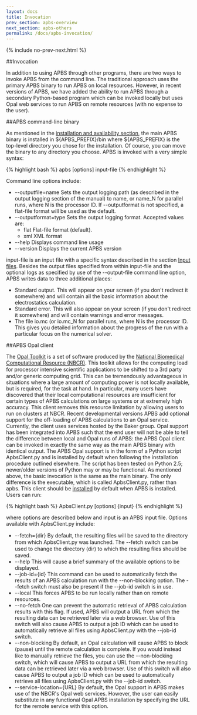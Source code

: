 ```yaml
---
layout: docs
title: Invocation
prev_section: apbs-overview
next_section: apbs-others
permalink: /docs/apbs-invocation/
---
```



{% include no-prev-next.html %}



##Invocation

In addition to using APBS through other programs, there are two ways to invoke APBS from the command line. The traditional approach uses the primary APBS binary to run APBS on local resources. However, in recent versions of APBS, we have added the ability to run APBS through a secondary Python-based program which can be invoked locally but uses Opal web services to run APBS on remote resources (with no expense to the user).

##APBS command-line binary

As mentioned in the [installation and availability section]({{site.baseurl}}/apbs-pdb2pqr/docs/installation/), the main APBS binary is installed in ${APBS_PREFIX}/bin where ${APBS_PREFIX} is the top-level directory you chose for the installation. Of course, you can move the binary to any directory you choose. APBS is invoked with a very simple syntax:

{% highlight bash %}
apbs [options] input-file
{% endhighlight %}

Command line options include:

<ul>
<li>--outputfile=name  Sets the output logging path (as described in the output logging section of the manual) to name, or name_N for parallel runs, where N is the processor ID. If --outputformat is not specified, a flat-file format will be used as the default.</li>
<li>--outputformat=type  Sets the output logging format. Accepted values are:
<ul>
	<li>flat  Flat-file format (default).</li>
	<li>xml  XML format</li>
</ul>
</li>
<li>--help  Displays command line usage</li>
<li>--version  Displays the current APBS version</li>
</ul>

input-file is an input file with a specific syntax described in the section [Input files]({{site.baseurl}}/apbs-pdb2pqr/docs/installation/). Besides the output files specified from within input-file and the optional logs as specified by use of the --output-file command line option, APBS writes data to three additional places:

<ul>
<li>Standard output. This will appear on your screen (if you don't redirect it somewhere) and will contain all the basic information about the electrostatics calculation.</li>
<li>Standard error. This will also appear on your screen (if you don't redirect it somewhere) and will contain warnings and error messages.</li>
<li>The file io.mc (or io.mc_N for parallel runs, where N is the processor ID. This gives you detailed information about the progress of the run with a particular focus on the numerical solver.</li>
</ul>

##APBS Opal client

The <a href="http://nbcr.ucsd.edu/data/docs/opal/" target="_blank">Opal Toolkit</a> is a set of software produced by the <a href="http://nbcr.ucsd.edu/" target="_blank">National Biomedical Computational Resource (NBCR)</a>. This toolkit allows for the computing load for processor intensive scientiﬁc applications to be shifted to a 3rd party and/or generic computing grid. This can be tremendously advantageous in situations where a large amount of computing power is not locally available, but is required, for the task at hand. In particular, many users have discovered that their local computational resources are insufficient for certain types of APBS calculations on large systems or at extremely high accuracy. This client removes this resource limitation by allowing users to run on clusters at NBCR.
Recent developmental versions APBS add optional support for the off-loading of APBS calculations to an Opal service. Currently, the client uses services hosted by the Baker group. Opal support has been integrated into APBS such that the end user will not be able to tell the difference between local and Opal runs of APBS: the APBS Opal client can be invoked in exactly the same way as the main APBS binary with identical output.
The APBS Opal support is in the form of a Python script ApbsClient.py and is installed by default when following the installation procedure outlined elsewhere. The script has been tested on Python 2.5; newer/older versions of Python may or may be functional.
As mentioned above, the basic invocation is the same as the main binary. The only difference is the executable, which is called ApbsClient.py, rather than apbs. This client should be [installed]({{site.baseurl}}/installation/) by default when APBS is installed. Users can run:

{% highlight bash %}
ApbsClient.py [options] {input}
{% endhighlight %}

where options are described below and input is an APBS input file. Options available with ApbsClient.py include:

<ul>
<li>--fetch={dir}  By default, the resulting ﬁles will be saved to the directory from which ApbsClient.py was launched. The --fetch switch can be used to change the directory (dir) to which the resulting ﬁles should be saved.</li>
<li>--help  This will cause a brief summary of the available options to be displayed.</li>
<li>--job-id={id}  This command can be used to automatically fetch the results of an APBS calculation run with the --non-blocking option. The --fetch switch must also be present if the --job-id switch is in use.</li>
<li>--local  This forces APBS to be run locally rather than on remote resources.</li>
<li>--no-fetch  One can prevent the automatic retrieval of APBS calculation results with this flag. If used, APBS will output a URL from which the resulting data can be retrieved later via a web browser. Use of this switch will also cause APBS to output a job ID which can be used to automatically retrieve all files using ApbsClient.py with the --job-id switch.</li>
<li>--non-blocking  By default, an Opal calculation will cause APBS to block (pause) until the remote calculation is complete. If you would instead like to manually retrieve the ﬁles, you can use the --non-blocking switch, which will cause APBS to output a URL from which the resulting data can be retrieved later via a web browser. Use of this switch will also cause APBS to output a job ID which can be used to automatically retrieve all files using ApbsClient.py with the --job-id switch.</li>
<li>--service-location={URL}  By default, the Opal support in APBS makes use of the NBCR's Opal web services. However, the user can easily substitute in any functional Opal APBS installation by specifying the URL for the remote service with this option.</li>
</ul>
